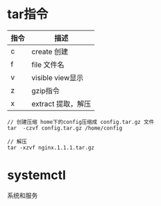 # tar指令

|指令|描述|
|-|-|
|c|create 创建|
|f|file 文件名|
|v|visible view显示|
|z|gzip指令|
|x|extract 提取，解压|




```
// 创建压缩 home下的config压缩成 config.tar.gz 文件
tar  -czvf config.tar.gz /home/config
```

```
// 解压
tar -xzvf nginx.1.1.1.tar.gz

```


# systemctl 

系统和服务

# 
